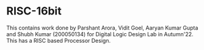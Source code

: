 # RISC-16bit
This contains work done by Parshant Arora, Vidit Goel, Aaryan Kumar Gupta and Shubh Kumar (200050134) for Digital Logic Design Lab in Autumn'22. This has a RISC based Processor Design.
